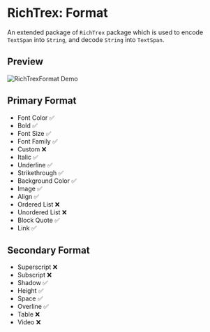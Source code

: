 # RichTrex: Format

An extended package of `RichTrex` package which is used to encode `TextSpan` into `String`, and decode `String` into `TextSpan`.

## Preview
![RichTrexFormat Demo](https://user-images.githubusercontent.com/45191605/175512465-5025e618-99c5-4638-99d6-709e5fafb569.png)

## Primary Format

- Font Color ✅
- Bold ✅
- Font Size ✅
- Font Family ✅
- Custom ❌
- Italic ✅
- Underline ✅
- Strikethrough ✅
- Background Color ✅
- Image ✅
- Align ✅
- Ordered List ❌
- Unordered List ❌
- Block Quote ✅
- Link ✅

## Secondary Format

- Superscript ❌
- Subscript ❌
- Shadow ✅
- Height ✅
- Space ✅
- Overline ✅
- Table ❌
- Video ❌
